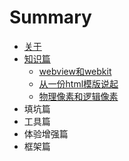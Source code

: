 # Summary

* [关于](README.md)
* [知识篇](zhishichapter_md.md)
   * [webview和webkit](webviewhe_webkit.md)
   * [从一份html模版说起](li_jie_viewport.md)
   * [物理像素和逻辑像素](wu_li_xiang_su_he_luo_ji_xiang_su.md)
* 填坑篇
* 工具篇
* 体验增强篇
* 框架篇

